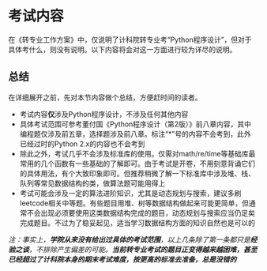 # 考试内容

在《转专业工作方案》中，仅说明了计科院转专业考“Python程序设计”，但对于具体考什么，则没有说明。以下内容将会对这一方面进行较为详尽的说明。

## 总结

在详细展开之前，先对本节内容做个总结，方便赶时间的读者。

- 考试内容**仅**涉及Python程序设计，不涉及任何其他内容
- 具体考试范围可参考董付国《Python程序设计（第2版）》前八章内容，其中编程题仅涉及前五章，选择题涉及前八章。标注“*”号的内容不会考到，此外已经过时的Python 2.x的内容也不会考到
- 除此之外，考试几乎不会涉及标准库的使用。仅需对math/re/time等基础库最常用的几个函数有一些基础的了解即可。由于考试是开卷，不用刻意背诵它们的具体用法，有个大致印象即可。但推荐稍微了解一下标准库中涉及堆、栈、队列等常见数据结构的类，做算法题可能用得上
- 考试可能会涉及一定的算法进阶知识，尤其是动态规划与搜索，建议多刷leetcode相关中等题。有些题目用堆、树等数据结构做起来可能更简单，但通常不会出现必须要使用这类数据结构完成的题目，动态规划与搜索应当仍足矣完成题目。不过为了稳妥起见，适当学习数据结构方面的知识自然也是可以的

*注：事实上，**学院从来没有给出过具体的考试范围**，以上几条除了第一条都只是**经验之谈**，不排除产生偏差的可能。**当前转专业考试的题目正变得越来越困难，甚至已经超过了计科院本身的期末考试难度，按更高的标准去准备，总是没错的***
